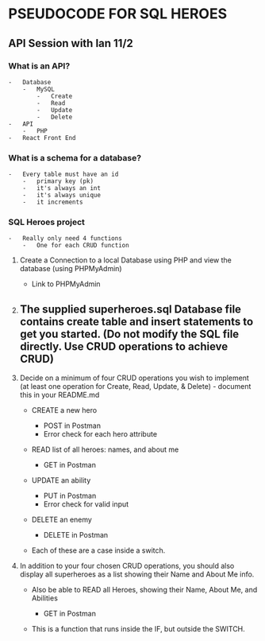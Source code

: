 # PSEUDOCODE FOR SQL HEROES

## API Session with Ian 11/2
 
### What is an API?
    -   Database
        -   MySQL
            -   Create
            -   Read
            -   Update
            -   Delete
    -   API
        -   PHP
    -   React Front End

### What is a schema for a database?
    -   Every table must have an id
        -   primary key (pk)
        -   it's always an int
        -   it's always unique
        -   it increments

### SQL Heroes project
    -   Really only need 4 functions
        -   One for each CRUD function

1. Create a Connection to a local Database using PHP and view the database (using PHPMyAdmin)
    -   Link to PHPMyAdmin
2. The supplied superheroes.sql Database file contains create table and insert statements to get you started. (Do not modify the SQL file directly. Use CRUD operations to achieve CRUD)
    -   
3. Decide on a minimum of four CRUD operations you wish to implement (at least one operation for Create, Read, Update, & Delete) - document this in your README.md
    -   CREATE a new hero
        -   POST in Postman
        -   Error check for each hero attribute
    -   READ list of all heroes: names, and about me
        -   GET in Postman
    -   UPDATE an ability
        -   PUT in Postman
        -   Error check for valid input
    -   DELETE an enemy
        -   DELETE in Postman

    -   Each of these are a case inside a switch.

4. In addition to your four chosen CRUD operations, you should also display all superheroes as a list showing their Name and About Me info.
    -   Also be able to READ all Heroes, showing their Name, About Me, and Abilities
        -   GET in Postman
    
    -   This is a function that runs inside the IF, but outside the SWITCH.
